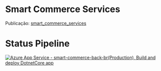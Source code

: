 # Smart Commerce Services
Publicação: [smart_commerce_services](https://smart-commerce-back-br.azurewebsites.net)


# Status Pipeline
[![Azure App Service - smart-commerce-back-br(Production), Build and deploy DotnetCore app](https://github.com/joseBarreto/smart_commerce_back/actions/workflows/main_smart-commerce-back-br.yml/badge.svg)](https://github.com/joseBarreto/smart_commerce_back/actions/workflows/main_smart-commerce-back-br.yml)
